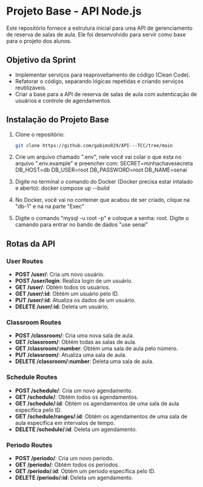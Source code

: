 # Projeto Base - API Node.js

Este repositório fornece a estrutura inicial para uma API de gerenciamento de reserva de salas de aula. Ele foi desenvolvido para servir como base para o projeto dos alunos.

## Objetivo da Sprint

- Implementar serviços para reaproveitamento de código (Clean Code).
- Refatorar o código, separando lógicas repetidas e criando serviços reutilizáveis.
- Criar a base para a API de reserva de salas de aula com autenticação de usuários e controle de agendamentos.

## Instalação do Projeto Base

1. Clone o repositório:
   ```sh
   git clone https://github.com/gabims029/API---TCC/tree/main

2. Crie um arquivo chamado ".env", nele você vai colar o que esta no arquivo ".env.example" e preencher com: 
SECRET=minhachavesecreta
DB_HOST=db
DB_USER=root
DB_PASSWORD=root
DB_NAME=senai

3. Digite no terminal o comando do Docker (Docker precisa estar intalado e aberto):
   docker compose up --build 

4. No Docker, você vai no conteiner que acabou de ser criado, clique na "db-1" e na na parte "Exec"

5. Digite o comando "mysql -u root -p" e coloque a senha: root. Digite o camando para entrar no bando de dados "use senai"

## Rotas da API

### User Routes
- **POST /user/**: Cria um novo usuário.
- **POST /user/login**: Realiza login de um usuário.
- **GET /user/**: Obtém todos os usuários.
- **GET /user/:id**: Obtém um usuário pelo ID.
- **PUT /user/:id**: Atualiza os dados de um usuário.
- **DELETE /user/:id**: Deleta um usuário.

### Classroom Routes
- **POST /classroom/**: Cria uma nova sala de aula.
- **GET /classroom/**: Obtém todas as salas de aula.
- **GET /classroom/:number**: Obtém uma sala de aula pelo número.
- **PUT /classroom/**: Atualiza uma sala de aula.
- **DELETE /classroom/:number**: Deleta uma sala de aula.

### Schedule Routes
- **POST /schedule/**: Cria um novo agendamento.
- **GET /schedule/**: Obtém todos os agendamentos.
- **GET /schedule/:id**: Obtém os agendamentos de uma sala de aula específica pelo ID.
- **GET /schedule/ranges/:id**: Obtém os agendamentos de uma sala de aula específica em intervalos de tempo.
- **DELETE /schedule/:id**: Deleta um agendamento.

### Periodo Routes
- **POST /periodo/**: Cria um novo periodo.
- **GET /periodo/**: Obtém todos os periodos.
- **GET /periodo/:id**: Obtém um periodo específica pelo ID.
- **DELETE /periodo/:id**: Deleta um agendamento.
